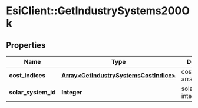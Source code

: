 # EsiClient::GetIndustrySystems200Ok

## Properties
Name | Type | Description | Notes
------------ | ------------- | ------------- | -------------
**cost_indices** | [**Array&lt;GetIndustrySystemsCostIndice&gt;**](GetIndustrySystemsCostIndice.md) | cost_indices array | 
**solar_system_id** | **Integer** | solar_system_id integer | 


